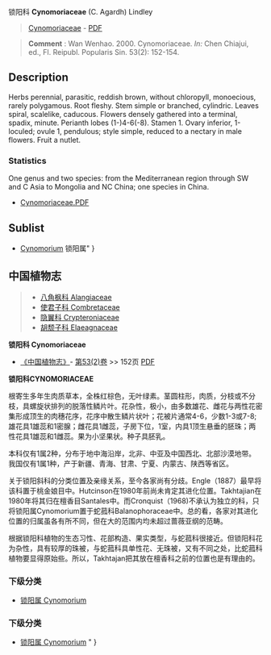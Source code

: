 锁阳科 **Cynomoriaceae** (C. Agardh) Lindley

> [Cynomoriaceae](http://www.iplant.cn/info/Cynomoriaceae?t=foc) - [PDF](http://www.iplant.cn/foc/pdf/Cynomoriaceae.pdf)


> **Comment** : 
> Wan Wenhao. 2000. Cynomoriaceae. *In:* Chen Chiajui, ed., Fl. Reipubl. Popularis Sin. 53(2): 152-154.

## Description

Herbs perennial, parasitic, reddish brown, without chloropyll, monoecious, rarely polygamous. Root fleshy. Stem simple or branched, cylindric. Leaves spiral, scalelike, caducous. Flowers densely gathered into a terminal, spadix, minute. Perianth lobes (1-)4-6(-8). Stamen 1. Ovary inferior, 1-loculed; ovule 1, pendulous; style simple, reduced to a nectary in male flowers. Fruit a nutlet.



### Statistics
One genus and two species: from the Mediterranean region through SW and C Asia to Mongolia and NC China; one species in China.


* [Cynomoriaceae.PDF](http://www.iplant.cn/foc/pdf/Cynomoriaceae.pdf)

## Sublist

* [Cynomorium](http://www.iplant.cn/info/Cynomorium?t=foc) 锁阳属"
}

## 中国植物志

> * [八角枫科  Alangiaceae](Alangiaceae-八角枫科.md)
> * [使君子科  Combretaceae](http://www.iplant.cn/info/Combretaceae?t=z)
> * [隐翼科  Crypteroniaceae](http://www.iplant.cn/info/Crypteroniaceae?t=z)
> * [胡颓子科  Elaeagnaceae](http://www.iplant.cn/info/Elaeagnaceae?t=z)


**锁阳科 Cynomoriaceae**

* [《中国植物志》](http://www.iplant.cn/frps)- [第53(2)卷](http://www.iplant.cn/frps/vol/53(2)) >> 152页 [PDF](http://www.iplant.cn/frps/pdf/53(2)/152z.pdf)


**锁阳科CYNOMORIACEAE**

根寄生多年生肉质草本，全株红棕色，无叶绿素。茎圆柱形，肉质，分枝或不分枝，具螺旋状排列的脱落性鳞片叶。花杂性，极小，由多数雄花、雌花与两性花密集形成顶生的肉穗花序，花序中散生鳞片状叶；花被片通常4-6，少数1-3或7-8;雄花具1雄蕊和1密腺；雌花具1雌蕊，子房下位，1室，内具1顶生悬垂的胚珠；两性花具1雄蕊和1雌蕊。果为小坚果状。种子具胚乳。

本科仅有1属2种，分布于地中海沿岸，北非、中亚及中国西北、北部沙漠地带。我国仅有1属1种，产于新疆、青海、甘肃、宁夏、内蒙古、陕西等省区。

关于锁阳斜科的分类位置及亲缘关系，至今各家尚有分歧。Engle（1887）最早将该科置于桃金娘目中。Hutcinson在1980年前尚未肯定其进化位置。Takhtajian在1980年将其归在檀香目Santales中。而Cronquist（1968)不承认为独立的科，只将锁阳属Cynomorium置于蛇菰科Balanophoraceae中。总的看，各家对其进化位置的归属虽各有所不同，但在大的范围内均未超过蔷薇亚纲的范畴。

根据锁阳科植物的生态习性、花部构造、果实类型，与蛇菰科很接近。但锁阳科花为杂性，具有较厚的珠被，与蛇菰科具单性花、无珠被，又有不同之处，比蛇菰科植物要显得原始些。所以，Takhtajan把其放在檀香科之前的位置也是有理由的。

### 下级分类
* [锁阳属  Cynomorium](http://www.iplant.cn/info/Cynomorium?t=z)

### 下级分类
* [锁阳属  Cynomorium](http://www.iplant.cn/info/sp/Cynomorium?t=z)
"
}
